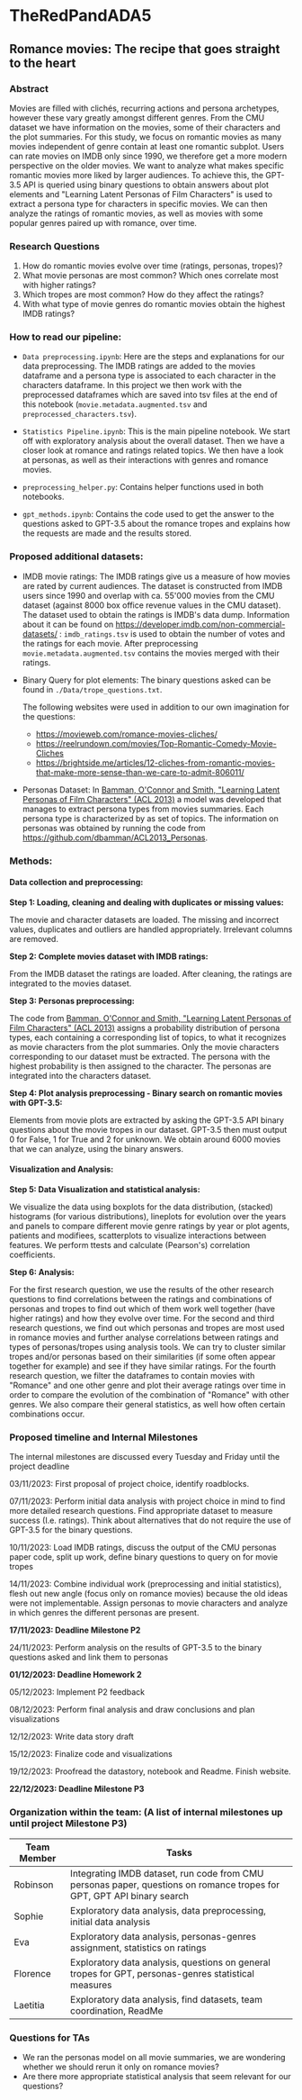 # TheRedPandADA5

## Romance movies: The recipe that goes straight to the heart

### Abstract

Movies are filled with clichés, recurring actions and persona archetypes, however these vary greatly amongst different genres. From the CMU dataset we have information on the movies, some of their characters and the plot summaries. For this study, we focus on romantic movies as many movies independent of genre contain at least one romantic subplot. Users can rate movies on IMDB only since 1990, we therefore get a more modern perspective on the older movies. We want to analyze what makes specific romantic movies more liked by larger audiences. To achieve this, the GPT-3.5 API is queried using binary questions to obtain answers about plot elements and "Learning Latent Personas of Film Characters" is used to extract a persona type for characters in specific movies. We can then analyze the ratings of romantic movies, as well as movies with some popular genres paired up with romance, over time.

### Research Questions
1. How do romantic movies evolve over time (ratings, personas, tropes)? 
2. What movie personas are most common? Which ones correlate most with higher ratings?
3. Which tropes are most common? How do they affect the ratings?
4. With what type of movie genres do romantic movies obtain the highest IMDB ratings? 

### How to read our pipeline: 

- `Data preprocessing.ipynb`: Here are the steps and explanations for our data preprocessing. The IMDB ratings are added to the movies dataframe and a persona type is associated to each character in the characters dataframe. In this project we then work with the preprocessed dataframes which are saved into tsv files at the end of this notebook (`movie.metadata.augmented.tsv` and `preprocessed_characters.tsv`).

- `Statistics Pipeline.ipynb`: This is the main pipeline notebook. We start off with exploratory analysis about the overall dataset. Then we have a closer look at romance and ratings related topics. We then have a look at personas, as well as their interactions with genres and romance movies.

- `preprocessing_helper.py`: Contains helper functions used in both notebooks. 

- `gpt_methods.ipynb`: Contains the code used to get the answer to the questions asked to GPT-3.5 about the romance tropes and explains how the requests are made and the results stored.

### Proposed additional datasets: 
- IMDB movie ratings: The IMDB ratings give us a measure of how movies are rated by current audiences. The dataset is constructed from IMDB users since 1990 and overlap with ca. 55'000 movies from the CMU dataset (against 8000 box office revenue values in the CMU dataset). The dataset used to obtain the ratings is IMDB's data dump. Information about it can be found on https://developer.imdb.com/non-commercial-datasets/ : `imdb_ratings.tsv` is used to obtain the number of votes and the ratings for each movie. After preprocessing `movie.metadata.augmented.tsv` contains the movies merged with their ratings.

- Binary Query for plot elements: The binary questions asked can be found in `./Data/trope_questions.txt`.

    The following websites were used in addition to our own imagination for the questions: 
    - https://movieweb.com/romance-movies-cliches/
    - https://reelrundown.com/movies/Top-Romantic-Comedy-Movie-Cliches
    - https://brightside.me/articles/12-cliches-from-romantic-movies-that-make-more-sense-than-we-care-to-admit-806011/


- Personas Dataset: In [Bamman, O'Connor and Smith, "Learning Latent Personas of Film Characters" (ACL 2013)](http://aclweb.org/anthology/P/P13/P13-1035.pdf) a model was developed that manages to extract persona types from movies summaries. Each persona type is characterized by as set of topics. The information on personas was obtained by running the code from https://github.com/dbamman/ACL2013_Personas. 

### Methods: 

#### Data collection and preprocessing: 

**Step 1: Loading, cleaning and dealing with duplicates or missing values:** 

The movie and character datasets are loaded. The missing and incorrect values, duplicates and outliers are handled appropriately. Irrelevant columns are removed.

**Step 2: Complete movies dataset with IMDB ratings:** 

From the IMDB dataset the ratings are loaded. After cleaning, the ratings are integrated to the movies dataset. 

**Step 3: Personas preprocessing:** 

The code from [Bamman, O'Connor and Smith, "Learning Latent Personas of Film Characters" (ACL 2013)](http://aclweb.org/anthology/P/P13/P13-1035.pdf) assigns a probability distribution of persona types, each containing a corresponding list of topics, to what it recognizes as movie characters from the plot summaries. Only the movie characters corresponding to our dataset must be extracted. The persona with the highest probability is then assigned to the character. The personas are integrated into the characters dataset.

**Step 4: Plot analysis preprocessing - Binary search on romantic movies with GPT-3.5:**

Elements from movie plots are extracted by asking the GPT-3.5 API binary questions about the movie tropes in our dataset. GPT-3.5 then must output 0 for False, 1 for True and 2 for unknown. We obtain around 6000 movies that we can analyze, using the binary answers.

#### Visualization and Analysis: 

**Step 5: Data Visualization and statistical analysis:**

We visualize the data using boxplots for the data distribution, (stacked) histograms (for various distributions), lineplots for evolution over the years and panels to compare different movie genre ratings by year or plot agents, patients and modifiees, scatterplots to visualize interactions between features. We perform ttests and calculate (Pearson's) correlation coefficients.

**Step 6: Analysis:**

For the first research question, we use the results of the other research questions to find correlations between the ratings and combinations of personas and tropes to find out which of them work well together (have higher ratings) and how they evolve over time.
For the second and third research questions, we find out which personas and tropes are most used in romance movies and further analyse correlations between ratings and types of personas/tropes using analysis tools. We can try to cluster similar tropes and/or personas based on their similarities (if some often appear together for example) and see if they have similar ratings.
For the fourth research question, we filter the dataframes to contain movies with "Romance" and one other genre and plot their average ratings over time in order to compare the evolution of the combination of "Romance" with other genres. We also compare their general statistics, as well how often certain combinations occur.


### Proposed timeline and Internal Milestones


The internal milestones are discussed every Tuesday and Friday until the project deadline

03/11/2023: First proposal of project choice, identify roadblocks. 

07/11/2023: Perform initial data analysis with project choice in mind to find more detailed research questions. Find appropriate dataset to measure success (I.e. ratings). Think about alternatives that do not require the use of GPT-3.5 for the binary questions. 

10/11/2023: Load IMDB ratings, discuss the output of the CMU personas paper code, split up work, define binary questions to query on for movie tropes 

14/11/2023: Combine individual work (preprocessing and initial statistics), flesh out new angle (focus only on romance movies) because the old ideas were not implementable. Assign personas to movie characters and analyze in which genres the different personas are present. 

**17/11/2023: Deadline Milestone P2**

24/11/2023: Perform analysis on the results of GPT-3.5 to the binary questions asked and link them to personas

**01/12/2023: Deadline Homework 2**

05/12/2023: Implement P2 feedback 

08/12/2023: Perform final analysis and draw conclusions and plan visualizations

12/12/2023: Write data story draft

15/12/2023: Finalize code and visualizations

19/12/2023: Proofread the datastory, notebook and Readme. Finish website.

**22/12/2023: Deadline Milestone P3**

### Organization within the team: (A list of internal milestones up until project Milestone P3)

| Team Member     | Tasks |
| ----------- | ----------- |
| Robinson   | Integrating IMDB dataset, run code from CMU personas paper, questions on romance tropes for GPT, GPT API binary search |
| Sophie   | Exploratory data analysis, data preprocessing, initial data analysis      |
| Eva | Exploratory data analysis, personas-genres assignment, statistics on ratings |
| Florence | Exploratory data analysis, questions on general tropes for GPT, personas-genres statistical measures|
| Laetitia | Exploratory data analysis, find datasets, team coordination, ReadMe |



### Questions for TAs 
- We ran the personas model on all movie summaries, we are wondering whether we should rerun it only on romance movies?
- Are there more appropriate statistical analysis that seem relevant for our questions?
